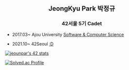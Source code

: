 <h2 align="center">JeongKyu Park 박정규</h2>
<h3 align="center">42서울 5기 Cadet</h3>

- 2017.03~ Ajou University [Software & Computer Science](http://software.ajou.ac.kr/main.php)

- 2021.10~ 42Seoul [:D](https://42seoul.kr/seoul42/main/view)

[![jeounpar's 42 stats](https://badge42.herokuapp.com/api/stats/jeounpar?privacyName=true)](https://github.com/jeounpar/badge42)


[![Solved.ac Profile](http://mazassumnida.wtf/api/v2/generate_badge?boj=cdex6531)](https://solved.ac/cdex6531/)
